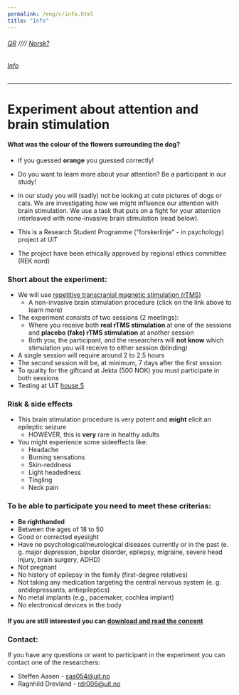 ```yaml
---
permalink: /eng/c/info.html
title: "Info"
---
```

###### [QR](https://uitpsypro.github.io/2) //// [Norsk?](https://uitpsypro.github.io/2/nor/c/info)

###### [Info](https://uitpsypro.github.io/2/eng/c/info)
---

# Experiment about attention and brain stimulation

#### What was the colour of the flowers surrounding the dog?
* If you guessed **orange** you guessed correctly!

* Do you want to learn more about your attention? Be a participant in our study!

* In our study you will (sadly) not be looking at cute pictures of dogs or cats. We are investigating how we might influence our attention with brain stimulation. We use a task that puts on a fight for your attention interleaved with none-invasive brain stimulation (read below). 

* This is a Research Student Programme ("forskerlinje" - in psychology) project at UiT

* The project have been ethically approved by regional ethics committee (REK nord)


### Short about the experiment: 
* We will use [repetitive transcranial magnetic stimulation (rTMS)](https://uitpsypro.github.io/2/eng/c/rtms)
  * A non-invasive brain stimulation procedure (click on the link above to learn more)
* The experiment consists of two sessions (2 meetings):
  * Where you receive both **real rTMS stimulation** at one of the sessions and **placebo (fake) rTMS stimulation** at another session
  * Both you, the participant, and the researchers will **not know** which stimulation you will receive to either session (blinding)
* A single session will require around 2 to 2.5 hours
* The second session will be, at minimum, 7 days after the first session
* To quality for the giftcard at Jekta (500 NOK) you must participate in both sessions
* Testing at UiT [house 5](https://use.mazemap.com/#v=1&zlevel=3&center=18.972235,69.682144&zoom=16.7&campusid=5&sharepoitype=poi&sharepoi=1000459387)


### Risk & side effects
* This brain stimulation procedure is very potent and **might** elicit an epileptic seizure
  * HOWEVER, this is **very** rare in healthy adults
* You might experience some sideeffects like:
  * Headache
  * Burning sensations 
  * Skin-reddness 
  * Light headedness
  * Tingling
  * Neck pain


### To be able to participate you need to meet these criterias: 
* **Be righthanded**
* Between the ages of 18 to 50
* Good or corrected eyesight
* Have no psychological/neurological diseases currently or in the past (e. g. major depression, bipolar disorder, epilepsy, migraine, severe head injury, brain surgery, ADHD)
* Not pregnant
* No history of epilepsy in the family (first-degree relatives)
* Not taking any medication targeting the central nervous system (e. g. antidepressants, antiepileptics)
* No metal implants (e.g., pacemaker, cochlea implant)
* No electronical devices in the body



#### If you are still interested you can [download and read the concent](https://github.com/uitpsypro/2/raw/main/documents/00-InfoSheet_english.pdf)


### Contact:
If you have any questions or want to participant in the experiment you can contact one of the researchers:

* Steffen Aasen - [saa054@uit.no](mailto:saa054@uit.no) 
* Ragnhild Drevland - [rdr006@uit.no](mailto:rdr006@uit.no)






